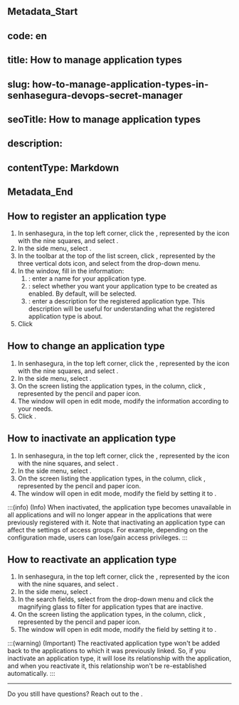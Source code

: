 ## Metadata_Start 
## code: en
## title: How to manage application types 
## slug: how-to-manage-application-types-in-senhasegura-devops-secret-manager 
## seoTitle: How to manage application types 
## description:  
## contentType: Markdown 
## Metadata_End
## How to register an application type

1. In senhasegura, in the top left corner, click the , represented by the icon with the nine squares, and select .
2. In the side menu, select .
3. In the toolbar at the top of the list screen, click , represented by the three vertical dots icon, and select  from the drop-down menu.
4. In the  window, fill in the information:
    1. : enter a name for your application type.
    2. : select whether you want your application type to be created as enabled. By default,  will be selected.
    3. : enter a description for the registered application type. This description will be useful for understanding what the registered application type is about.
5. Click 

## How to change an application type

1. In senhasegura, in the top left corner, click the , represented by the icon with the nine squares, and select .
2. In the side menu, select .
3. On the screen listing the application types, in the  column, click , represented by the pencil and paper icon.
4. The  window will open in edit mode, modify the information according to your needs.
5. Click .

## How to inactivate an application type

1. In senhasegura, in the top left corner, click the , represented by the icon with the nine squares, and select .
2. In the side menu, select .
3. On the screen listing the application types, in the  column, click , represented by the pencil and paper icon.
4. The  window will open in edit mode, modify the  field by setting it to .

:::(info) (Info)
When inactivated, the application type becomes unavailable in all applications and will no longer appear in the applications that were previously registered with it.
Note that inactivating an application type can affect the settings of access groups. For example, depending on the configuration made, users can lose/gain access privileges.
:::

## How to reactivate an application type

1. In senhasegura, in the top left corner, click the , represented by the icon with the nine squares, and select .
2. In the side menu, select .
3. In the search fields, select  from the  drop-down menu and click the magnifying glass to filter for application types that are inactive.
4. On the screen listing the application types, in the  column, click , represented by the pencil and paper icon.
5. The  window will open in edit mode, modify the  field by setting it to .

:::(warning) (Important)
The reactivated application type won't be added back to the applications to which it was previously linked. So, if you inactivate an application type, it will lose its relationship with the application, and when you reactivate it, this relationship won't be re-established automatically.
:::

***

Do you still have questions? Reach out to the .